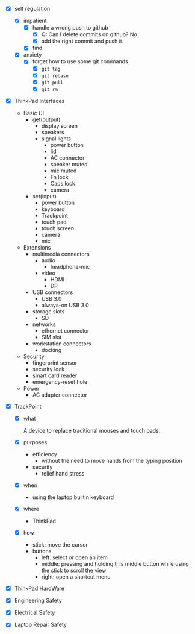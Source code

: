 - [x] self regulation
    - [x] impatient
        - [x] handle a wrong push to github
            - [x] Q: Can I delete commits on github? No
            - [x] add the right commit and push it.
        - [x] find
    - [x] anxiety
        - [x] forget how to use some git commands
            - [x] `git tag`
            - [x] `git rebase`
            - [x] `git pull`
            - [x] `git rm`
- [x] ThinkPad Interfaces
    - Basic UI
        - get(output)
            - display screen
            - speakers
            - signal lights
                - power button
                - lid
                - AC connector
                - speaker muted
                - mic muted
                - Fn lock
                - Caps lock
                - camera
        - set(input)
            - power button
            - keyboard
            - Trackpoint
            - touch pad
            - touch screen
            - camera
            - mic
    - Extensions
        - multimedia connectors
            - audio
                - headphone-mic
            - video
                - HDMI
                - DP
        - USB connectors
            - USB 3.0
            - always-on USB 3.0
        - storage slots
            - SD
        - networks
            - ethernet connector
            - SIM slot
        - workstation connectors
            - docking
    - Security
        - fingerprint sensor
        - security lock
        - smart card reader
        - emergency-reset hole
    - Power
        - AC adapter connector
- [x] TrackPoint
    - [x] what

        A device to replace traditional mouses and touch pads.
    - [x] purposes
        - efficiency
            - without the need to move hands from the typing position
        - security
            - relief hand stress
    - [x] when
        - using the laptop builtin keyboard
    - [x] where
        - ThinkPad
    - [x] how
        - stick: move the cursor
        - buttons
            - left: select or open an item
            - middle: pressing and holding this middle button while using the stick to scroll the view
            - right: open a shortcut menu
- [x] ThinkPad HardWare

- [x] Engineering Safety
- [x] Electrical Safety
- [x] Laptop Repair Safety